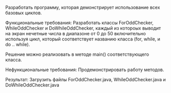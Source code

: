 Разработать программу, которая демонстрирует использование всех базовых циклов.

Функциональные требования:
Разработать классы ForOddChecker, WhileOddChecker и DoWhileOddChecker, каждый из котороых выводит на экран нечетные числа в диапазоне от 0 до 50 включительно используя цикл, который соответствует названию класса (for, while, и do .. while).

Решение можно реализовать в методе main() соответствующего класса.

Нефункциональные требования:
Продемонстрировать работу методов.

Результат:
Загрузить файлы ForOddChecker.java, WhileOddChecker.java и DoWhileOddChecker.java
